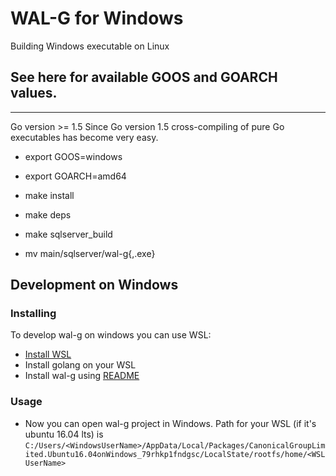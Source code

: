 # WAL-G for Windows

Building Windows executable on Linux

## See here for available GOOS and GOARCH values.
-----------

Go version >= 1.5
Since Go version 1.5 cross-compiling of pure Go executables has become very easy.

* export GOOS=windows
* export GOARCH=amd64

* make install
* make deps
* make sqlserver_build

* mv main/sqlserver/wal-g{,.exe}

Development on Windows
-----------
### Installing
To develop wal-g on windows you can use WSL:

*  [Install WSL](https://docs.microsoft.com/en-us/windows/wsl/install-win10)
* Install golang on your WSL
* Install wal-g using [README](https://github.com/wal-g/wal-g/blob/master/README.md)
### Usage
* Now you can open wal-g project in Windows. Path for your WSL (if it's ubuntu 16.04 lts) is 
`C:/Users/<WindowsUserName>/AppData/Local/Packages/CanonicalGroupLimited.Ubuntu16.04onWindows_79rhkp1fndgsc/LocalState/rootfs/home/<WSLUserName>`

